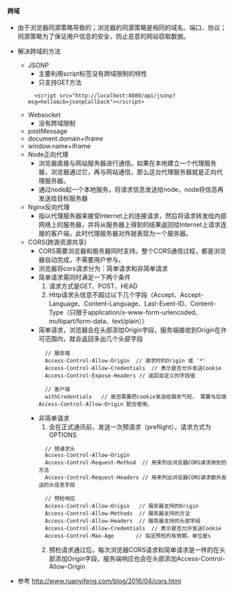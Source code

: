 #### 跨域
  * 由于浏览器同源策略导致的；浏览器的同源策略是相同的域名、端口、协议；同源策略为了保证用户信息的安全，防止恶意的网站窃取数据。
  * 解决跨域的方法 
    + JSONP  
      - 主要利用script标签没有跨域限制的特性  
      - 只支持GET方法 
      ```
        <script src="http://localhost:8080/api/jsonp?msg=hello&cb=jsonpCallback"></script>
      ```
    + Websocket   
      - 没有跨域限制  
    + postMessage  
    + document.domain+iframe   
    + window.name+iframe
    + Node正向代理  
      - 浏览器直接与网站服务器进行通信。如果在本地建立一个代理服务器，浏览器通过它，再与网站通信，那么这台代理服务器就是正向代理服务器。 
      - 通过node起一个本地服务，将请求信息发送给node，node将信息再发送给目标服务器   
    + Nginx反向代理   
      - 指以代理服务器来接受Internet上的连接请求，然后将请求转发给内部网络上的服务器，并将从服务器上得到的结果返回给Internet上请求连接的客户端，此时代理服务器对外就表现为一个服务器。
    + CORS(跨源资源共享)   
      - CORS需要浏览器和服务器同时支持。整个CORS通信过程，都是浏览器自动完成，不需要用户参与。   
      - 浏览器将cors请求分为：简单请求和非简单请求
      - 简单请求需同时满足一下两个条件    
        1. 请求方式是GET、POST、HEAD  
        2. Http请求头信息不超过以下几个字段（Accept、Accept-Language、Content-Language、Last-Event-ID、Content-Type（只限于application/x-www-form-urlencoded、multipart/form-data、text/plain））
      - 简单请求，浏览器会在头部添加Origin字段，服务端接收到Origin在许可范围内，就会返回多出几个头部字段  
        ```
          // 服务端
          Access-Control-Allow-Origin  // 请求时的Origin 或 '*'
          Access-Control-Allow-Credentials  // 表示是否允许发送Cookie
          Access-Control-Expose-Headers // 返回自定义的字段值
          
          // 客户端
          withCredentials   // 是否需要把cookie发送给服务气短， 需要与后端 Access-Control-Allow-Origin 配合使用，
        ```
       - 非简单请求  
         1. 会在正式通讯前，发送一次预请求（preflight），请求方式为OPTIONS   
         ```
           // 预请求头
           Access-Control-Allow-Origin    
           Access-Control-Request-Method  // 用来列出浏览器CORS请求用到的方法
           Access-Control-Request-Headers // 用来列出浏览器CORS请求额外发送的头信息字段
           
           // 预检响应
           Access-Control-Allow-Origin   // 服务器支持的Origin
           Access-Control-Allow-Methods  // 服务器支持的方法
           Access-Control-Allow-Headers  // 服务器支持的头部字段
           Access-Control-Allow-Credentials  // 表示是否允许发送Cookie
           Access-Control-Max-Age       // 指定预检的有效期，单位是s
         ```
         2. 预检请求通过后，每次浏览器CORS请求和简单请求是一样的在头部添加Origin字段，服务端响应也会在头部添加Access-Control-Allow-Origin
         
  * 参考
    http://www.ruanyifeng.com/blog/2016/04/cors.html
       
       
